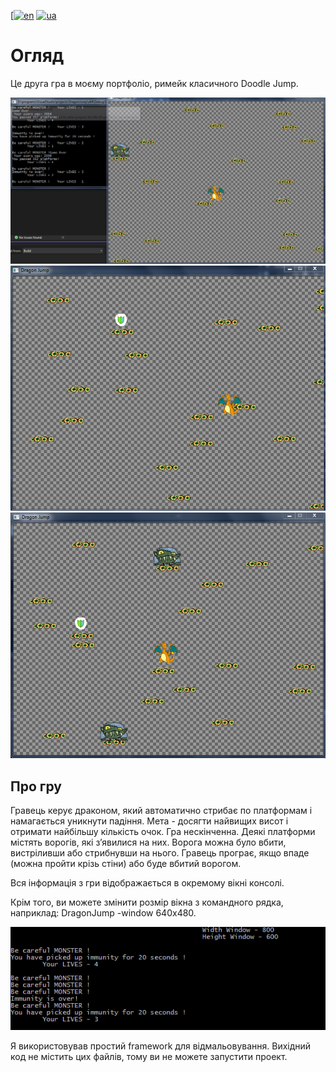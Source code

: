 [[![en](https://img.shields.io/badge/Language-English-red.svg)](https://github.com/adven12/Dragon_Jump/blob/master/README.md)
[![ua](https://img.shields.io/badge/Language-Ukrainian-green.svg)](https://github.com/adven12/Dragon_Jump/blob/master/README.ua.md)

# **Огляд**<br />
Це друга гра в моєму портфоліо, римейк класичного Doodle Jump.

![image](https://github.com/adven12/Dragon_Jump/blob/master/Data/ImagesReadme/4.PNG)
![image](https://github.com/adven12/Dragon_Jump/blob/master/Data/ImagesReadme/3.PNG)
![image](https://github.com/adven12/Dragon_Jump/blob/master/Data/ImagesReadme/2.PNG)

## **Про гру**<br />
Гравець керує драконом, який автоматично стрибає по платформам і намагається уникнути падіння. Мета - досягти найвищих висот і отримати найбільшу кількість очок. Гра нескінченна. Деякі платформи містять ворогів, які з’явилися на них. Ворога можна було вбити, вистріливши або стрибнувши на нього. Гравець програє, якщо впаде (можна пройти крізь стіни) або буде вбитий ворогом.

Вся інформація з гри відображається в окремому вікні консолі.

Крім того, ви можете змінити розмір вікна з командного рядка, наприклад: DragonJump -window 640x480.

![image](https://github.com/adven12/Dragon_Jump/blob/master/Data/ImagesReadme/1.PNG)

Я використовував простий  framework для відмальовування. Вихідний код не містить цих файлів, тому ви не можете запустити проект.
